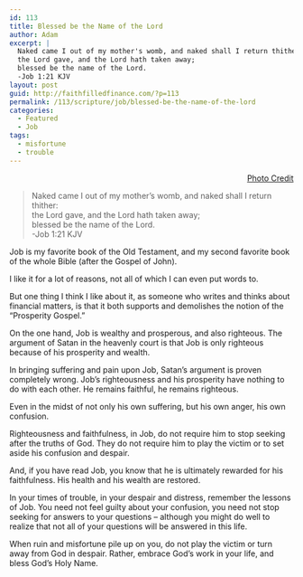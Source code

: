 ```yaml
---
id: 113
title: Blessed be the Name of the Lord
author: Adam
excerpt: |
  Naked came I out of my mother's womb, and naked shall I return thither:
  the Lord gave, and the Lord hath taken away;
  blessed be the name of the Lord.
  -Job 1:21 KJV
layout: post
guid: http://faithfilledfinance.com/?p=113
permalink: /113/scripture/job/blessed-be-the-name-of-the-lord
categories:
  - Featured
  - Job
tags:
  - misfortune
  - trouble
---
```

<p style="text-align: right;">
  <a href="http://commons.wikimedia.org/wiki/File:119.Job_Speaks_with_His_Friends.jpg">Photo Credit</a>
</p>

> Naked came I out of my mother&#8217;s womb, and naked shall I return thither:  
> the Lord gave, and the Lord hath taken away;  
> blessed be the name of the Lord.  
> -Job 1:21 KJV

Job is my favorite book of the Old Testament, and my second favorite book of the whole Bible (after the Gospel of John).

I like it for a lot of reasons, not all of which I can even put words to.

But one thing I think I like about it, as someone who writes and thinks about financial matters, is that it both supports and demolishes the notion of the &ldquo;Prosperity Gospel.&rdquo;

On the one hand, Job is wealthy and prosperous, and also righteous. The argument of Satan in the heavenly court is that Job is only righteous because of his prosperity and wealth.

In bringing suffering and pain upon Job, Satan&rsquo;s argument is proven completely wrong. Job&rsquo;s righteousness and his prosperity have nothing to do with each other. He remains faithful, he remains righteous.

Even in the midst of not only his own suffering, but his own anger, his own confusion.

Righteousness and faithfulness, in Job, do not require him to stop seeking after the truths of God. They do not require him to play the victim or to set aside his confusion and despair.

And, if you have read Job, you know that he is ultimately rewarded for his faithfulness. His health and his wealth are restored.

In your times of trouble, in your despair and distress, remember the lessons of Job. You need not feel guilty about your confusion, you need not stop seeking for answers to your questions &#8211; although you might do well to realize that not all of your questions will be answered in this life.

When ruin and misfortune pile up on you, do not play the victim or turn away from God in despair. Rather, embrace God&rsquo;s work in your life, and bless God&rsquo;s Holy Name.
